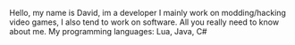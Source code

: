 Hello, my name is David, im a developer I mainly work on modding/hacking video games, I also tend to work on software. All you really need to know about me.
My programming languages: Lua, Java, C#
